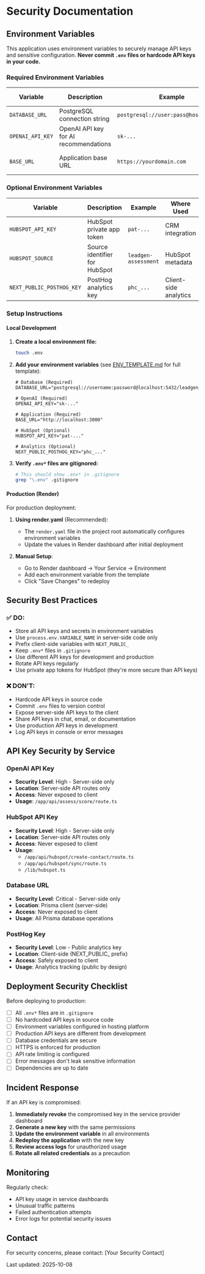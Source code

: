 # Security Documentation

## Environment Variables

This application uses environment variables to securely manage API keys and sensitive configuration. **Never commit `.env` files or hardcode API keys in your code.**

### Required Environment Variables

| Variable | Description | Example | Where Used |
|----------|-------------|---------|------------|
| `DATABASE_URL` | PostgreSQL connection string | `postgresql://user:pass@host:5432/db` | Database connection |
| `OPENAI_API_KEY` | OpenAI API key for AI recommendations | `sk-...` | AI scoring endpoint |
| `BASE_URL` | Application base URL | `https://yourdomain.com` | PDF generation, links |

### Optional Environment Variables

| Variable | Description | Example | Where Used |
|----------|-------------|---------|------------|
| `HUBSPOT_API_KEY` | HubSpot private app token | `pat-...` | CRM integration |
| `HUBSPOT_SOURCE` | Source identifier for HubSpot | `leadgen-assessment` | HubSpot metadata |
| `NEXT_PUBLIC_POSTHOG_KEY` | PostHog analytics key | `phc_...` | Client-side analytics |

### Setup Instructions

#### Local Development

1. **Create a local environment file:**
   ```bash
   touch .env
   ```

2. **Add your environment variables** (see [ENV_TEMPLATE.md](./ENV_TEMPLATE.md) for full template):
   ```env
   # Database (Required)
   DATABASE_URL="postgresql://username:password@localhost:5432/leadgen_assessment"
   
   # OpenAI (Required)
   OPENAI_API_KEY="sk-..."
   
   # Application (Required)
   BASE_URL="http://localhost:3000"
   
   # HubSpot (Optional)
   HUBSPOT_API_KEY="pat-..."
   
   # Analytics (Optional)
   NEXT_PUBLIC_POSTHOG_KEY="phc_..."
   ```

3. **Verify `.env*` files are gitignored:**
   ```bash
   # This should show .env* in .gitignore
   grep "\.env" .gitignore
   ```

#### Production (Render)

For production deployment:

1. **Using render.yaml** (Recommended):
   - The `render.yaml` file in the project root automatically configures environment variables
   - Update the values in Render dashboard after initial deployment

2. **Manual Setup**:
   - Go to Render dashboard → Your Service → Environment
   - Add each environment variable from the template
   - Click "Save Changes" to redeploy

## Security Best Practices

### ✅ DO:
- Store all API keys and secrets in environment variables
- Use `process.env.VARIABLE_NAME` in server-side code only
- Prefix client-side variables with `NEXT_PUBLIC_`
- Keep `.env*` files in `.gitignore`
- Use different API keys for development and production
- Rotate API keys regularly
- Use private app tokens for HubSpot (they're more secure than API keys)

### ❌ DON'T:
- Hardcode API keys in source code
- Commit `.env` files to version control
- Expose server-side API keys to the client
- Share API keys in chat, email, or documentation
- Use production API keys in development
- Log API keys in console or error messages

## API Key Security by Service

### OpenAI API Key
- **Security Level**: High - Server-side only
- **Location**: Server-side API routes only
- **Access**: Never exposed to client
- **Usage**: `/app/api/assess/score/route.ts`

### HubSpot API Key
- **Security Level**: High - Server-side only
- **Location**: Server-side API routes only
- **Access**: Never exposed to client
- **Usage**: 
  - `/app/api/hubspot/create-contact/route.ts`
  - `/app/api/hubspot/sync/route.ts`
  - `/lib/hubspot.ts`

### Database URL
- **Security Level**: Critical - Server-side only
- **Location**: Prisma client (server-side)
- **Access**: Never exposed to client
- **Usage**: All Prisma database operations

### PostHog Key
- **Security Level**: Low - Public analytics key
- **Location**: Client-side (NEXT_PUBLIC_ prefix)
- **Access**: Safely exposed to client
- **Usage**: Analytics tracking (public by design)

## Deployment Security Checklist

Before deploying to production:

- [ ] All `.env*` files are in `.gitignore`
- [ ] No hardcoded API keys in source code
- [ ] Environment variables configured in hosting platform
- [ ] Production API keys are different from development
- [ ] Database credentials are secure
- [ ] HTTPS is enforced for production
- [ ] API rate limiting is configured
- [ ] Error messages don't leak sensitive information
- [ ] Dependencies are up to date

## Incident Response

If an API key is compromised:

1. **Immediately revoke** the compromised key in the service provider dashboard
2. **Generate a new key** with the same permissions
3. **Update the environment variable** in all environments
4. **Redeploy the application** with the new key
5. **Review access logs** for unauthorized usage
6. **Rotate all related credentials** as a precaution

## Monitoring

Regularly check:
- API key usage in service dashboards
- Unusual traffic patterns
- Failed authentication attempts
- Error logs for potential security issues

## Contact

For security concerns, please contact: [Your Security Contact]

Last updated: 2025-10-08

